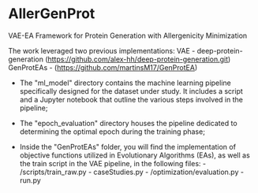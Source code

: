 # AllerGenProt
VAE-EA Framework for Protein Generation with Allergenicity Minimization

The work leveraged two previous implementations:
VAE - deep-protein-generation (https://github.com/alex-hh/deep-protein-generation.git)
GenProtEAs - (https://github.com/martinsM17/GenProtEA)


- The "ml_model" directory contains the machine learning pipeline specifically designed for the dataset under study. It includes a script and a Jupyter notebook that outline the various steps involved in the pipeline;

- The "epoch_evaluation" directory houses the pipeline dedicated to determining the optimal epoch during the training phase;

- Inside the "GenProtEAs" folder, you will find the implementation of objective functions utilized in Evolutionary Algorithms (EAs), as well as the train script in the VAE pipeline, in the following files:
      - /scripts/train_raw.py
      - caseStudies.py
      - /optimization/evaluation.py
      - run.py
  

